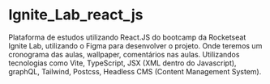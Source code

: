 # Ignite_Lab_react_js
 Plataforma de estudos utilizando React.JS do bootcamp da Rocketseat Ignite Lab, utilizando o Figma para desenvolver o projeto. Onde teremos um cronograma das aulas, wallpaper, comentários nas aulas. Utilizandos tecnologias como Vite, TypeScript, JSX (XML dentro do Javascript), graphQL, Tailwind, Postcss, Headless CMS (Content Management System).

